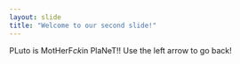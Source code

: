 ```yaml
---
layout: slide
title: "Welcome to our second slide!"
---
```

PLuto is MotHerF*ck*in PlaNeT!!
Use the left arrow to go back!
